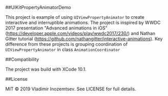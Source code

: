 
##UIKitPropertyAnimatorDemo

This project is example of using `UIViewPropertyAnimator` to create interactive and interruptible animations. The project is inspired by WWDC 2017 presentation "Advanced animations in iOS" (https://developer.apple.com/videos/play/wwdc2017/230/) and Nathan Gitter tutorial (https://github.com/nathangitter/interactive-animations). Key difference from these projects is grouping coordination of `UIViewPropertyAnimator` in class `AnimationCoordinator`

##Compatibility

The project was build with XCode 10.1.

##License

MIT © 2019 Vladimir Inozemtsev. See LICENSE for full details.
